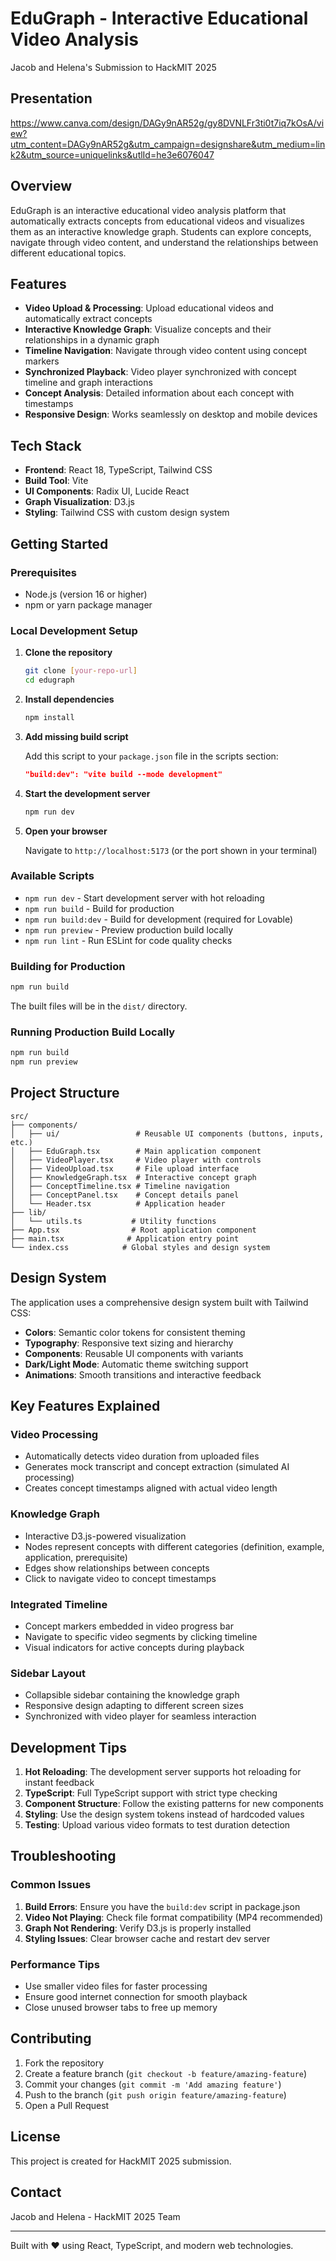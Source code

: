 # EduGraph - Interactive Educational Video Analysis

Jacob and Helena's Submission to HackMIT 2025

## Presentation
https://www.canva.com/design/DAGy9nAR52g/gy8DVNLFr3ti0t7iq7kOsA/view?utm_content=DAGy9nAR52g&utm_campaign=designshare&utm_medium=link2&utm_source=uniquelinks&utlId=he3e6076047

## Overview

EduGraph is an interactive educational video analysis platform that automatically extracts concepts from educational videos and visualizes them as an interactive knowledge graph. Students can explore concepts, navigate through video content, and understand the relationships between different educational topics.

## Features

- **Video Upload & Processing**: Upload educational videos and automatically extract concepts
- **Interactive Knowledge Graph**: Visualize concepts and their relationships in a dynamic graph
- **Timeline Navigation**: Navigate through video content using concept markers
- **Synchronized Playback**: Video player synchronized with concept timeline and graph interactions
- **Concept Analysis**: Detailed information about each concept with timestamps
- **Responsive Design**: Works seamlessly on desktop and mobile devices

## Tech Stack

- **Frontend**: React 18, TypeScript, Tailwind CSS
- **Build Tool**: Vite
- **UI Components**: Radix UI, Lucide React
- **Graph Visualization**: D3.js
- **Styling**: Tailwind CSS with custom design system

## Getting Started

### Prerequisites

- Node.js (version 16 or higher)
- npm or yarn package manager

### Local Development Setup

1. **Clone the repository**
   ```bash
   git clone [your-repo-url]
   cd edugraph
   ```

2. **Install dependencies**
   ```bash
   npm install
   ```

3. **Add missing build script**
   
   Add this script to your `package.json` file in the scripts section:
   ```json
   "build:dev": "vite build --mode development"
   ```

4. **Start the development server**
   ```bash
   npm run dev
   ```

5. **Open your browser**
   
   Navigate to `http://localhost:5173` (or the port shown in your terminal)

### Available Scripts

- `npm run dev` - Start development server with hot reloading
- `npm run build` - Build for production
- `npm run build:dev` - Build for development (required for Lovable)
- `npm run preview` - Preview production build locally
- `npm run lint` - Run ESLint for code quality checks

### Building for Production

```bash
npm run build
```

The built files will be in the `dist/` directory.

### Running Production Build Locally

```bash
npm run build
npm run preview
```

## Project Structure

```
src/
├── components/
│   ├── ui/                 # Reusable UI components (buttons, inputs, etc.)
│   ├── EduGraph.tsx        # Main application component
│   ├── VideoPlayer.tsx     # Video player with controls
│   ├── VideoUpload.tsx     # File upload interface
│   ├── KnowledgeGraph.tsx  # Interactive concept graph
│   ├── ConceptTimeline.tsx # Timeline navigation
│   ├── ConceptPanel.tsx    # Concept details panel
│   └── Header.tsx          # Application header
├── lib/
│   └── utils.ts           # Utility functions
├── App.tsx                # Root application component
├── main.tsx              # Application entry point
└── index.css            # Global styles and design system
```

## Design System

The application uses a comprehensive design system built with Tailwind CSS:

- **Colors**: Semantic color tokens for consistent theming
- **Typography**: Responsive text sizing and hierarchy
- **Components**: Reusable UI components with variants
- **Dark/Light Mode**: Automatic theme switching support
- **Animations**: Smooth transitions and interactive feedback

## Key Features Explained

### Video Processing
- Automatically detects video duration from uploaded files
- Generates mock transcript and concept extraction (simulated AI processing)
- Creates concept timestamps aligned with actual video length

### Knowledge Graph
- Interactive D3.js-powered visualization
- Nodes represent concepts with different categories (definition, example, application, prerequisite)
- Edges show relationships between concepts
- Click to navigate video to concept timestamps

### Integrated Timeline
- Concept markers embedded in video progress bar
- Navigate to specific video segments by clicking timeline
- Visual indicators for active concepts during playback

### Sidebar Layout
- Collapsible sidebar containing the knowledge graph
- Responsive design adapting to different screen sizes
- Synchronized with video player for seamless interaction

## Development Tips

1. **Hot Reloading**: The development server supports hot reloading for instant feedback
2. **TypeScript**: Full TypeScript support with strict type checking
3. **Component Structure**: Follow the existing patterns for new components
4. **Styling**: Use the design system tokens instead of hardcoded values
5. **Testing**: Upload various video formats to test duration detection

## Troubleshooting

### Common Issues

1. **Build Errors**: Ensure you have the `build:dev` script in package.json
2. **Video Not Playing**: Check file format compatibility (MP4 recommended)
3. **Graph Not Rendering**: Verify D3.js is properly installed
4. **Styling Issues**: Clear browser cache and restart dev server

### Performance Tips

- Use smaller video files for faster processing
- Ensure good internet connection for smooth playback
- Close unused browser tabs to free up memory

## Contributing

1. Fork the repository
2. Create a feature branch (`git checkout -b feature/amazing-feature`)
3. Commit your changes (`git commit -m 'Add amazing feature'`)
4. Push to the branch (`git push origin feature/amazing-feature`)
5. Open a Pull Request

## License

This project is created for HackMIT 2025 submission.

## Contact

Jacob and Helena - HackMIT 2025 Team

---

Built with ❤️ using React, TypeScript, and modern web technologies.
